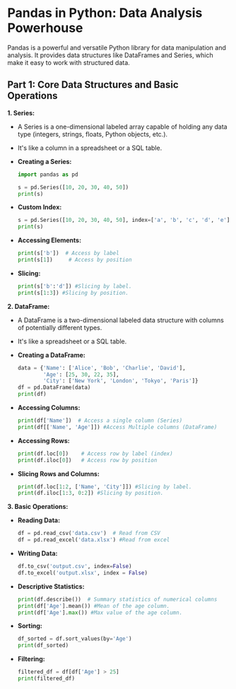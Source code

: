 # Pandas in Python: Data Analysis Powerhouse

Pandas is a powerful and versatile Python library for data manipulation and analysis. It provides data structures like DataFrames and Series, which make it easy to work with structured data.

## Part 1: Core Data Structures and Basic Operations

**1. Series:**

* A Series is a one-dimensional labeled array capable of holding any data type (integers, strings, floats, Python objects, etc.).
* It's like a column in a spreadsheet or a SQL table.
* **Creating a Series:**

    ```python
    import pandas as pd

    s = pd.Series([10, 20, 30, 40, 50])
    print(s)
    ```

* **Custom Index:**

    ```python
    s = pd.Series([10, 20, 30, 40, 50], index=['a', 'b', 'c', 'd', 'e'])
    print(s)
    ```

* **Accessing Elements:**

    ```python
    print(s['b'])  # Access by label
    print(s[1])     # Access by position
    ```

* **Slicing:**

    ```python
    print(s['b':'d']) #Slicing by label.
    print(s[1:3]) #Slicing by position.
    ```

**2. DataFrame:**

* A DataFrame is a two-dimensional labeled data structure with columns of potentially different types.
* It's like a spreadsheet or a SQL table.
* **Creating a DataFrame:**

    ```python
    data = {'Name': ['Alice', 'Bob', 'Charlie', 'David'],
            'Age': [25, 30, 22, 35],
            'City': ['New York', 'London', 'Tokyo', 'Paris']}
    df = pd.DataFrame(data)
    print(df)
    ```

* **Accessing Columns:**

    ```python
    print(df['Name'])  # Access a single column (Series)
    print(df[['Name', 'Age']]) #Access Multiple columns (DataFrame)
    ```

* **Accessing Rows:**

    ```python
    print(df.loc[0])    # Access row by label (index)
    print(df.iloc[0])   # Access row by position
    ```

* **Slicing Rows and Columns:**

    ```python
    print(df.loc[1:2, ['Name', 'City']]) #Slicing by label.
    print(df.iloc[1:3, 0:2]) #Slicing by position.
    ```

**3. Basic Operations:**

* **Reading Data:**

    ```python
    df = pd.read_csv('data.csv')  # Read from CSV
    df = pd.read_excel('data.xlsx') #Read from excel
    ```

* **Writing Data:**

    ```python
    df.to_csv('output.csv', index=False)
    df.to_excel('output.xlsx', index = False)
    ```

* **Descriptive Statistics:**

    ```python
    print(df.describe())  # Summary statistics of numerical columns
    print(df['Age'].mean()) #Mean of the age column.
    print(df['Age'].max()) #Max value of the age column.
    ```

* **Sorting:**

    ```python
    df_sorted = df.sort_values(by='Age')
    print(df_sorted)
    ```

* **Filtering:**

    ```python
    filtered_df = df[df['Age'] > 25]
    print(filtered_df)
    ```
